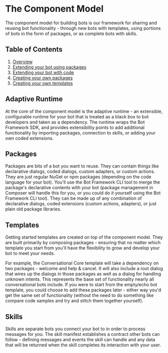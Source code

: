 # The Component Model

The component model for building bots is our framework for sharing and reusing bot functionality - through new bots with templates, using portions of bots in the form of packages, or as complete bots with skills.

## Table of Contents

1. [Overview](/docs/overview.md)
2. [Extending your bot using packages](/docs/extending-with-packages.md)
3. [Extending your bot with code](/docs/extending-with-code.md)
4. [Creating your own packages](/docs/creating-packages.md)
5. [Creating your own templates](/docs/creating-templates.md)

## Adaptive Runtime

At the core of the component model is the adaptive runtime - an extensible, configurable runtime for your bot that is treated as a black box to bot developers and taken as a dependency. The runtime wraps the Bot Framework SDK, and provides extensibility points to add additional functionality by importing packages, connection to skills, or adding your own coded extensions.

## Packages

Packages are bits of a bot you want to reuse. They can contain things like declarative dialogs, coded dialogs, custom adapters, or custom actions. They are just regular NuGet or npm packages (depending on the code language for your bot). You'll use the Bot Framework CLI tool to merge the package's declarative contents with your bot (package management in Composer will handle this for you, or you could do it yourself using the Bot Framework CLI tool). They can be made up of any combination of declarative dialogs, coded extensions (custom actions, adapters), or just plain old package libraries.

## Templates

Getting started templates are created on top of the component model. They are built primarily by composing packages - ensuring that no matter which template you start from you'll have the flexibility to grow and develop your bot to meet your needs.

For example, the Conversational Core template will take a dependency on two packages - welcome and  help & cancel. It will also include a root dialog that wires up the dialogs in those packages as well as a dialog for handling unknown intents. This represents the base set of functionality nearly all conversational bots include. If you were to start from the empty/echo bot template, you could choose to add these packages later - either way you'd get the same set of functionality (without the need to do something like compare code samples and try and stitch them together yourself).

## Skills

Skills are separate bots you connect your bot to in order to process messages for you. The skill manifest establishes a contract other bots can follow - defining messages and events the skill can handle and any data that will be returned when the skill completes its interaction with your user.
